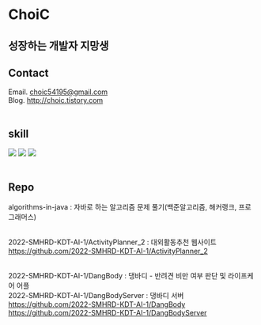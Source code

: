 <!--
**ChoiC54195/ChoiC54195** is a ✨ _special_ ✨ repository because its `README.md` (this file) appears on your GitHub profile.

Here are some ideas to get you started:

- 🔭 I’m currently working on ...
- 🌱 I’m currently learning ...
- 👯 I’m looking to collaborate on ...
- 🤔 I’m looking for help with ...
- 💬 Ask me about ...
- 📫 How to reach me: ...
- 😄 Pronouns: ...
- ⚡ Fun fact: ...
-->


# ChoiC
## 성장하는 개발자 지망생
## Contact
Email. choic54195@gmail.com<br/>
Blog. http://choic.tistory.com
<br/>
<br/>
## skill
<img src="https://img.shields.io/badge/JAVA-007396?style=flat-square&logo=java&logoColor=white"/></a>
<img src="https://img.shields.io/badge/Oracle-E34F26?style=flat-square&logo=Oracle&logoColor=white"/></a>
<img src="https://img.shields.io/badge/Spring-53DB00?style=flat-square&logo=Spring&logoColor=white"/></a>
<br/>
<br/>
## Repo
algorithms-in-java : 자바로 하는 알고리즘 문제 풀기(백준알고리즘, 해커랭크, 프로그래머스)<br/><br/>
                     
2022-SMHRD-KDT-AI-1/ActivityPlanner_2 : 대외활동추천 웹사이트<br/>
                                        https://github.com/2022-SMHRD-KDT-AI-1/ActivityPlanner_2<br/><br/>
                                        
2022-SMHRD-KDT-AI-1/DangBody : 댕바디 - 반려견 비만 여부 판단 및 라이프케어 어플<br/>
2022-SMHRD-KDT-AI-1/DangBodyServer : 댕바디 서버<br/>
                                    https://github.com/2022-SMHRD-KDT-AI-1/DangBody<br/>
                                    https://github.com/2022-SMHRD-KDT-AI-1/DangBodyServer<br/>
